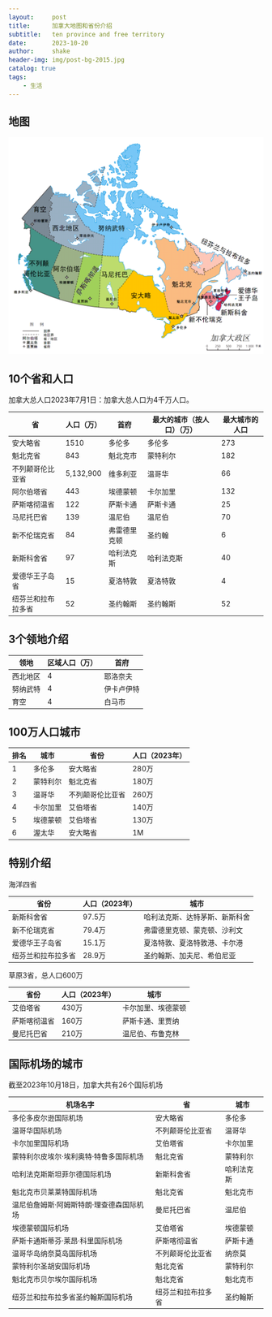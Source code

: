 ```yaml
---
layout:     post
title:      加拿大地图和省份介绍
subtitle:   ten province and free territory
date:       2023-10-20
author:     shake
header-img: img/post-bg-2015.jpg
catalog: true
tags:
    - 生活
---
```


## 地图

![加拿大地图](/img/ca-university/ca-map.png "中文")

## 10个省和人口

加拿大总人口2023年7月1日：加拿大总人口为4千万人口。


| 省 | 人口（万） | 首府 | 最大的城市（按人口）（万） | 最大城市的人口 |
|---|---|---|---|---|
| 安大略省 | 1510| 多伦多 | 多伦多 | 273 |
| 魁北克省 | 843 | 魁北克市 | 蒙特利尔 | 182 |
| 不列颠哥伦比亚省 | 5,132,900 | 维多利亚 | 温哥华 | 66 |
| 阿尔伯塔省 | 443 | 埃德蒙顿 | 卡尔加里 | 132 |
| 萨斯喀彻温省 | 122 | 萨斯卡通 | 萨斯卡通 | 25 |
| 马尼托巴省 | 139 | 温尼伯 | 温尼伯 | 70 |
| 新不伦瑞克省 | 84 | 弗雷德里克顿 | 圣约翰 | 6 |
| 新斯科舍省 | 97 | 哈利法克斯 | 哈利法克斯 | 40 |
| 爱德华王子岛省 | 15 | 夏洛特敦 | 夏洛特敦 | 4 |
| 纽芬兰和拉布拉多省 | 52 | 圣约翰斯 | 圣约翰斯 | 52 |

## 3个领地介绍

| 领地 | 区域人口（万） | 首府 |
|---|---|---|
| 西北地区 | 4 | 耶洛奈夫 |
| 努纳武特 | 4 | 伊卡卢伊特 |
| 育空 | 4 | 白马市 |

## 100万人口城市

| 排名 | 城市 | 省份 | 人口（2023年） |
|---|---|---|---|
| 1 | 多伦多 | 安大略省 | 280万 |
| 2 | 蒙特利尔 | 魁北克省 | 180万 |
| 3 | 温哥华 | 不列颠哥伦比亚省 | 260万 |
| 4 | 卡尔加里 | 艾伯塔省 | 140万 |
| 5 | 埃德蒙顿 | 艾伯塔省 | 130万 |
| 6 | 渥太华 | 安大略省 | 1M |


## 特别介绍

海洋四省

| 省份 | 人口（2023年） | 城市 |
|---|---|---|
| 新斯科舍省 | 97.5万 | 哈利法克斯、达特茅斯、新斯科舍 |
| 新不伦瑞克省 | 79.4万 | 弗雷德里克顿、蒙克顿、沙利文 |
| 爱德华王子岛省 | 15.1万 | 夏洛特敦、夏洛特敦港、卡尔港 |
| 纽芬兰和拉布拉多省 | 28.9万 | 圣约翰斯、加夫尼、希伯尼亚 |

草原3省，总人口600万

| 省份 | 人口（2023年） | 城市 |
|---|---|---|
| 艾伯塔省 | 430万 | 卡尔加里、埃德蒙顿 |
| 萨斯喀彻温省 | 160万 | 萨斯卡通、里贾纳 |
| 曼尼托巴省 | 210万 | 温尼伯、布鲁克林 |


## 国际机场的城市

截至2023年10月18日，加拿大共有26个国际机场

| 机场名字 | 省 | 城市 |
|---|---|---|
| 多伦多皮尔逊国际机场 | 安大略省 | 多伦多 |
| 温哥华国际机场 | 不列颠哥伦比亚省 | 温哥华 |
| 卡尔加里国际机场 | 艾伯塔省 | 卡尔加里 |
| 蒙特利尔皮埃尔·埃利奥特·特鲁多国际机场 | 魁北克省 | 蒙特利尔 |
| 哈利法克斯斯坦菲尔德国际机场 | 新斯科舍省 | 哈利法克斯 |
| 魁北克市贝莱莱特国际机场 | 魁北克省 | 魁北克市 |
| 温尼伯詹姆斯·阿姆斯特朗·理查德森国际机场 | 曼尼托巴省 | 温尼伯 |
| 埃德蒙顿国际机场 | 艾伯塔省 | 埃德蒙顿 |
| 萨斯卡通斯蒂芬·莱昂·科里国际机场 | 萨斯喀彻温省 | 萨斯卡通 |
| 温哥华岛纳奈莫岛国际机场 | 不列颠哥伦比亚省 | 纳奈莫 |
| 蒙特利尔圣胡安国际机场 | 魁北克省 | 蒙特利尔 |
| 魁北克市贝尔埃尔国际机场 | 魁北克省 | 魁北克市 |
| 纽芬兰和拉布拉多省圣约翰斯国际机场 | 纽芬兰和拉布拉多省 | 圣约翰斯 |